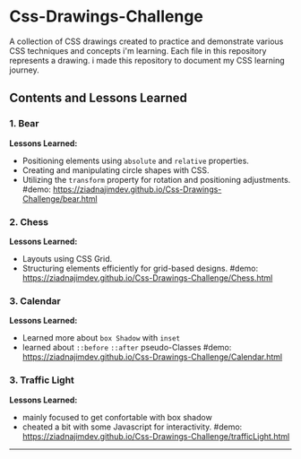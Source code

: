 # Css-Drawings-Challenge

A collection of CSS drawings created to practice and demonstrate various CSS techniques and concepts i'm learning. Each file in this repository represents a drawing. i made this repository to document my CSS learning journey.

## Contents and Lessons Learned

### 1. Bear

**Lessons Learned:**
- Positioning elements using `absolute` and `relative` properties.
- Creating and manipulating circle shapes with CSS.
- Utilizing the `transform` property for rotation and positioning adjustments.
#demo: https://ziadnajimdev.github.io/Css-Drawings-Challenge/bear.html
### 2. Chess

**Lessons Learned:**
- Layouts using CSS Grid.
- Structuring elements efficiently for grid-based designs.
#demo: 
https://ziadnajimdev.github.io/Css-Drawings-Challenge/Chess.html

### 3. Calendar

**Lessons Learned:**
- Learned more about `box Shadow` with `inset`
- learned about `::before` `::after` pseudo-Classes
#demo:
 https://ziadnajimdev.github.io/Css-Drawings-Challenge/Calendar.html
### 3. Traffic Light

**Lessons Learned:**
- mainly focused to get confortable with box shadow
- cheated a bit with some Javascript for interactivity.
#demo:
 https://ziadnajimdev.github.io/Css-Drawings-Challenge/trafficLight.html

---

